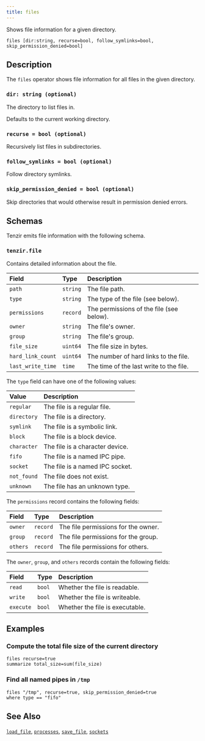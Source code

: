 ```yaml
---
title: files
---
```


Shows file information for a given directory.

```tql
files [dir:string, recurse=bool, follow_symlinks=bool, skip_permission_denied=bool]
```

## Description

The `files` operator shows file information for all files in the given
directory.

### `dir: string (optional)`

The directory to list files in.

Defaults to the current working directory.

### `recurse = bool (optional)`

Recursively list files in subdirectories.

### `follow_symlinks = bool (optional)`

Follow directory symlinks.

### `skip_permission_denied = bool (optional)`

Skip directories that would otherwise result in permission denied errors.

## Schemas

Tenzir emits file information with the following schema.

### `tenzir.file`

Contains detailed information about the file.

| Field             | Type     | Description                              |
| :---------------- | :------- | :--------------------------------------- |
| `path`            | `string` | The file path.                           |
| `type`            | `string` | The type of the file (see below).        |
| `permissions`     | `record` | The permissions of the file (see below). |
| `owner`           | `string` | The file's owner.                        |
| `group`           | `string` | The file's group.                        |
| `file_size`       | `uint64` | The file size in bytes.                  |
| `hard_link_count` | `uint64` | The number of hard links to the file.    |
| `last_write_time` | `time`   | The time of the last write to the file.  |

The `type` field can have one of the following values:

| Value       | Description                     |
| :---------- | :------------------------------ |
| `regular`   | The file is a regular file.     |
| `directory` | The file is a directory.        |
| `symlink`   | The file is a symbolic link.    |
| `block`     | The file is a block device.     |
| `character` | The file is a character device. |
| `fifo`      | The file is a named IPC pipe.   |
| `socket`    | The file is a named IPC socket. |
| `not_found` | The file does not exist.        |
| `unknown`   | The file has an unknown type.   |

The `permissions` record contains the following fields:

| Field    | Type     | Description                         |
| :------- | :------- | :---------------------------------- |
| `owner`  | `record` | The file permissions for the owner. |
| `group`  | `record` | The file permissions for the group. |
| `others` | `record` | The file permissions for others.    |

The `owner`, `group`, and `others` records contain the following fields:

| Field     | Type   | Description                     |
| :-------- | :----- | :------------------------------ |
| `read`    | `bool` | Whether the file is readable.   |
| `write`   | `bool` | Whether the file is writeable.  |
| `execute` | `bool` | Whether the file is executable. |

## Examples

### Compute the total file size of the current directory

```tql
files recurse=true
summarize total_size=sum(file_size)
```

### Find all named pipes in `/tmp`

```tql
files "/tmp", recurse=true, skip_permission_denied=true
where type == "fifo"
```

## See Also

[`load_file`](load_file),
[`processes`](processes),
[`save_file`](save_file),
[`sockets`](sockets)
